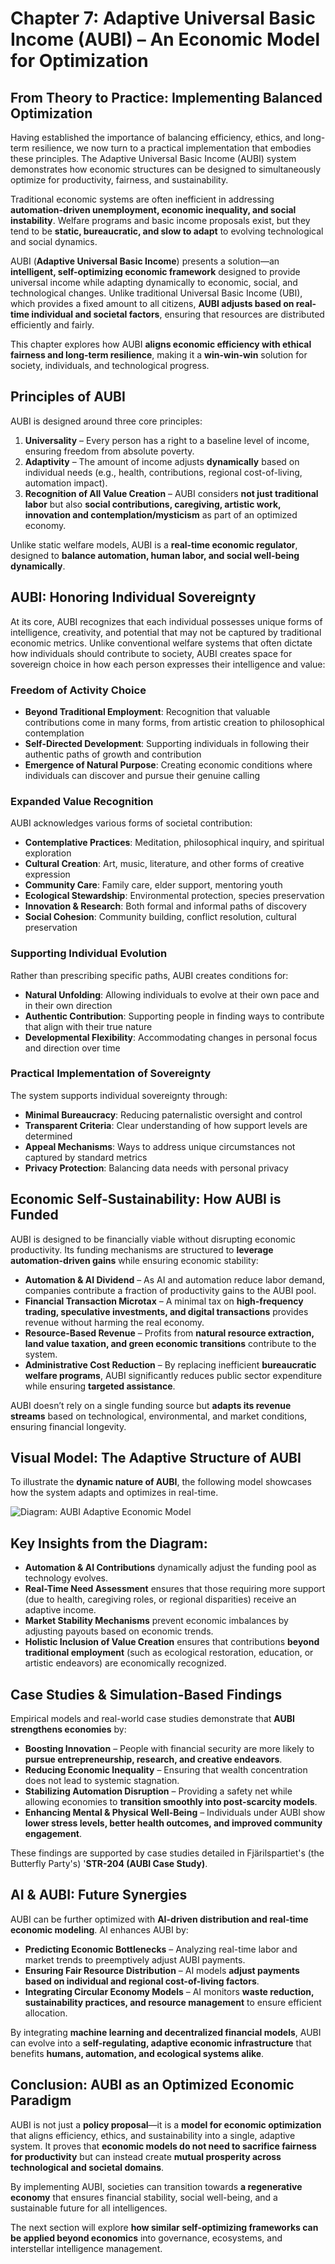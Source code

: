 # **Chapter 7: Adaptive Universal Basic Income (AUBI) – An Economic Model for Optimization**

## **From Theory to Practice: Implementing Balanced Optimization**
Having established the importance of balancing efficiency, ethics, and long-term resilience, we now turn to a practical implementation that embodies these principles. The Adaptive Universal Basic Income (AUBI) system demonstrates how economic structures can be designed to simultaneously optimize for productivity, fairness, and sustainability.

Traditional economic systems are often inefficient in addressing **automation-driven unemployment, economic inequality, and social instability**. Welfare programs and basic income proposals exist, but they tend to be **static, bureaucratic, and slow to adapt** to evolving technological and social dynamics.

AUBI (**Adaptive Universal Basic Income**) presents a solution—an **intelligent, self-optimizing economic framework** designed to provide universal income while adapting dynamically to economic, social, and technological changes. Unlike traditional Universal Basic Income (UBI), which provides a fixed amount to all citizens, **AUBI adjusts based on real-time individual and societal factors**, ensuring that resources are distributed efficiently and fairly.

This chapter explores how AUBI **aligns economic efficiency with ethical fairness and long-term resilience**, making it a **win-win-win** solution for society, individuals, and technological progress.

## **Principles of AUBI**
AUBI is designed around three core principles:

1. **Universality** – Every person has a right to a baseline level of income, ensuring freedom from absolute poverty.
2. **Adaptivity** – The amount of income adjusts **dynamically** based on individual needs (e.g., health, contributions, regional cost-of-living, automation impact).
3. **Recognition of All Value Creation** – AUBI considers **not just traditional labor** but also **social contributions, caregiving, artistic work, innovation and contemplation/mysticism** as part of an optimized economy.

Unlike static welfare models, AUBI is a **real-time economic regulator**, designed to **balance automation, human labor, and social well-being dynamically**.

## **AUBI: Honoring Individual Sovereignty**
At its core, AUBI recognizes that each individual possesses unique forms of intelligence, creativity, and potential that may not be captured by traditional economic metrics. Unlike conventional welfare systems that often dictate how individuals should contribute to society, AUBI creates space for sovereign choice in how each person expresses their intelligence and value:

### **Freedom of Activity Choice**
- **Beyond Traditional Employment**: Recognition that valuable contributions come in many forms, from artistic creation to philosophical contemplation
- **Self-Directed Development**: Supporting individuals in following their authentic paths of growth and contribution
- **Emergence of Natural Purpose**: Creating economic conditions where individuals can discover and pursue their genuine calling

### **Expanded Value Recognition**
AUBI acknowledges various forms of societal contribution:
- **Contemplative Practices**: Meditation, philosophical inquiry, and spiritual exploration
- **Cultural Creation**: Art, music, literature, and other forms of creative expression
- **Community Care**: Family care, elder support, mentoring youth
- **Ecological Stewardship**: Environmental protection, species preservation
- **Innovation & Research**: Both formal and informal paths of discovery
- **Social Cohesion**: Community building, conflict resolution, cultural preservation

### **Supporting Individual Evolution**
Rather than prescribing specific paths, AUBI creates conditions for:
- **Natural Unfolding**: Allowing individuals to evolve at their own pace and in their own direction
- **Authentic Contribution**: Supporting people in finding ways to contribute that align with their true nature
- **Developmental Flexibility**: Accommodating changes in personal focus and direction over time

### **Practical Implementation of Sovereignty**
The system supports individual sovereignty through:
- **Minimal Bureaucracy**: Reducing paternalistic oversight and control
- **Transparent Criteria**: Clear understanding of how support levels are determined
- **Appeal Mechanisms**: Ways to address unique circumstances not captured by standard metrics
- **Privacy Protection**: Balancing data needs with personal privacy

## **Economic Self-Sustainability: How AUBI is Funded**
AUBI is designed to be financially viable without disrupting economic productivity. Its funding mechanisms are structured to **leverage automation-driven gains** while ensuring economic stability:

- **Automation & AI Dividend** – As AI and automation reduce labor demand, companies contribute a fraction of productivity gains to the AUBI pool.
- **Financial Transaction Microtax** – A minimal tax on **high-frequency trading, speculative investments, and digital transactions** provides revenue without harming the real economy.
- **Resource-Based Revenue** – Profits from **natural resource extraction, land value taxation, and green economic transitions** contribute to the system.
- **Administrative Cost Reduction** – By replacing inefficient **bureaucratic welfare programs**, AUBI significantly reduces public sector expenditure while ensuring **targeted assistance**.

AUBI doesn’t rely on a single funding source but **adapts its revenue streams** based on technological, environmental, and market conditions, ensuring financial longevity.

## **Visual Model: The Adaptive Structure of AUBI**
To illustrate the **dynamic nature of AUBI**, the following model showcases how the system adapts and optimizes in real-time.

![**Diagram: AUBI Adaptive Economic Model**](7-adaptive-universal-basic-income-aubi-system.png)

## **Key Insights from the Diagram:**
- **Automation & AI Contributions** dynamically adjust the funding pool as technology evolves.
- **Real-Time Need Assessment** ensures that those requiring more support (due to health, caregiving roles, or regional disparities) receive an adaptive income.
- **Market Stability Mechanisms** prevent economic imbalances by adjusting payouts based on economic trends.
- **Holistic Inclusion of Value Creation** ensures that contributions **beyond traditional employment** (such as ecological restoration, education, or artistic endeavors) are economically recognized.

## **Case Studies & Simulation-Based Findings**
Empirical models and real-world case studies demonstrate that **AUBI strengthens economies** by:

- **Boosting Innovation** – People with financial security are more likely to **pursue entrepreneurship, research, and creative endeavors**.
- **Reducing Economic Inequality** – Ensuring that wealth concentration does not lead to systemic stagnation.
- **Stabilizing Automation Disruption** – Providing a safety net while allowing economies to **transition smoothly into post-scarcity models**.
- **Enhancing Mental & Physical Well-Being** – Individuals under AUBI show **lower stress levels, better health outcomes, and improved community engagement**.

These findings are supported by case studies detailed in Fjärilspartiet's (the Butterfly Party's) '**STR-204 (AUBI Case Study)**.

## **AI & AUBI: Future Synergies**
AUBI can be further optimized with **AI-driven distribution and real-time economic modeling**. AI enhances AUBI by:

- **Predicting Economic Bottlenecks** – Analyzing real-time labor and market trends to preemptively adjust AUBI payments.
- **Ensuring Fair Resource Distribution** – AI models **adjust payments based on individual and regional cost-of-living factors**.
- **Integrating Circular Economy Models** – AI monitors **waste reduction, sustainability practices, and resource management** to ensure efficient allocation.

By integrating **machine learning and decentralized financial models**, AUBI can evolve into a **self-regulating, adaptive economic infrastructure** that benefits **humans, automation, and ecological systems alike**.

## **Conclusion: AUBI as an Optimized Economic Paradigm**
AUBI is not just a **policy proposal**—it is a **model for economic optimization** that aligns efficiency, ethics, and sustainability into a single, adaptive system. It proves that **economic models do not need to sacrifice fairness for productivity** but can instead create **mutual prosperity across technological and societal domains**.

By implementing AUBI, societies can transition towards **a regenerative economy** that ensures financial stability, social well-being, and a sustainable future for all intelligences.

The next section will explore **how similar self-optimizing frameworks can be applied beyond economics** into governance, ecosystems, and interstellar intelligence management.



